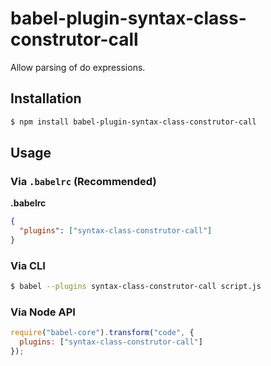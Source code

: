 # babel-plugin-syntax-class-construtor-call

Allow parsing of do expressions.

## Installation

```sh
$ npm install babel-plugin-syntax-class-construtor-call
```

## Usage

### Via `.babelrc` (Recommended)

**.babelrc**

```json
{
  "plugins": ["syntax-class-construtor-call"]
}
```

### Via CLI

```sh
$ babel --plugins syntax-class-construtor-call script.js
```

### Via Node API

```javascript
require("babel-core").transform("code", {
  plugins: ["syntax-class-construtor-call"]
});
```
